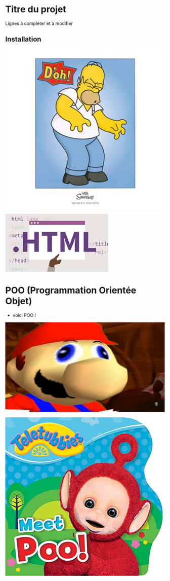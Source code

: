 # Titre du projet

Lignes à compléter et à modifier


## Installation

 ![](homer.jpg) 

![](WEBHTML.png)


# POO (Programmation Orientée Objet)


- voici POO !

![alt text](360-3601324_cartoon.jpg)


![](image.jpg)

